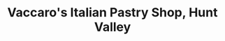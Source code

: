 ---
title: "Vaccaro's Italian Pastry Shop, Hunt Valley"
url: /cockeysville/vaccaros-italian-pastry-shop-hunt-valley/
shop: bakery
---
